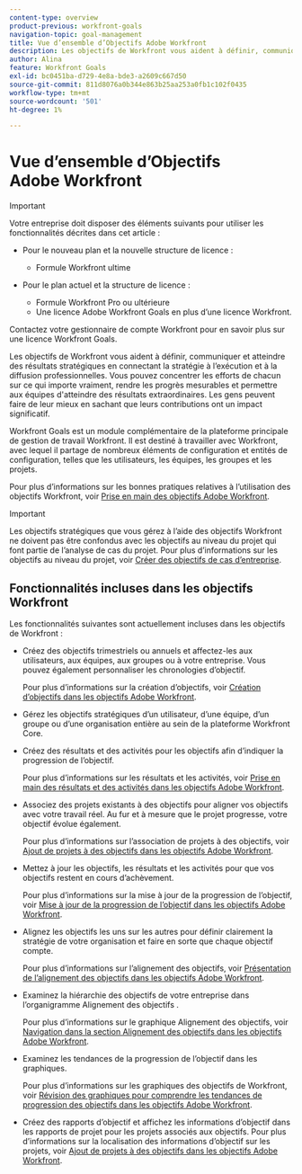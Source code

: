 ```yaml
---
content-type: overview
product-previous: workfront-goals
navigation-topic: goal-management
title: Vue d’ensemble d’Objectifs Adobe Workfront
description: Les objectifs de Workfront vous aident à définir, communiquer et atteindre des résultats stratégiques en connectant la stratégie à l’exécution et à la diffusion professionnelles.
author: Alina
feature: Workfront Goals
exl-id: bc0451ba-d729-4e8a-bde3-a2609c667d50
source-git-commit: 811d8076a0b344e863b25aa253a0fb1c102f0435
workflow-type: tm+mt
source-wordcount: '501'
ht-degree: 1%

---
```


# Vue d’ensemble d’Objectifs Adobe Workfront

>[!IMPORTANT]
>
>Votre entreprise doit disposer des éléments suivants pour utiliser les fonctionnalités décrites dans cet article :
>
>* Pour le nouveau plan et la nouvelle structure de licence :
>
>   * Formule Workfront ultime
>    
>* Pour le plan actuel et la structure de licence :
>
>   * Formule Workfront Pro ou ultérieure
>   * Une licence Adobe Workfront Goals en plus d’une licence Workfront.
>
>Contactez votre gestionnaire de compte Workfront pour en savoir plus sur une licence Workfront Goals.


Les objectifs de Workfront vous aident à définir, communiquer et atteindre des résultats stratégiques en connectant la stratégie à l’exécution et à la diffusion professionnelles. Vous pouvez concentrer les efforts de chacun sur ce qui importe vraiment, rendre les progrès mesurables et permettre aux équipes d&#39;atteindre des résultats extraordinaires. Les gens peuvent faire de leur mieux en sachant que leurs contributions ont un impact significatif.

Workfront Goals est un module complémentaire de la plateforme principale de gestion de travail Workfront. Il est destiné à travailler avec Workfront, avec lequel il partage de nombreux éléments de configuration et entités de configuration, telles que les utilisateurs, les équipes, les groupes et les projets.

Pour plus d’informations sur les bonnes pratiques relatives à l’utilisation des objectifs Workfront, voir [Prise en main des objectifs Adobe Workfront](../../workfront-goals/goal-management/getting-started-with-wf-goals.md).

>[!IMPORTANT]
>
>Les objectifs stratégiques que vous gérez à l’aide des objectifs Workfront ne doivent pas être confondus avec les objectifs au niveau du projet qui font partie de l’analyse de cas du projet. Pour plus d’informations sur les objectifs au niveau du projet, voir [Créer des objectifs de cas d’entreprise](../../manage-work/projects/define-a-business-case/create-business-case-goals.md).

## Fonctionnalités incluses dans les objectifs Workfront

Les fonctionnalités suivantes sont actuellement incluses dans les objectifs de Workfront :

* Créez des objectifs trimestriels ou annuels et affectez-les aux utilisateurs, aux équipes, aux groupes ou à votre entreprise. Vous pouvez également personnaliser les chronologies d’objectif.

  Pour plus d’informations sur la création d’objectifs, voir [Création d’objectifs dans les objectifs Adobe Workfront](../../workfront-goals/goal-management/create-goals.md).

* Gérez les objectifs stratégiques d’un utilisateur, d’une équipe, d’un groupe ou d’une organisation entière au sein de la plateforme Workfront Core.
* Créez des résultats et des activités pour les objectifs afin d’indiquer la progression de l’objectif.

  Pour plus d’informations sur les résultats et les activités, voir [Prise en main des résultats et des activités dans les objectifs Adobe Workfront](../../workfront-goals/results-and-activities/get-started-with-results-and-activities.md).

* Associez des projets existants à des objectifs pour aligner vos objectifs avec votre travail réel. Au fur et à mesure que le projet progresse, votre objectif évolue également.

  Pour plus d’informations sur l’association de projets à des objectifs, voir [Ajout de projets à des objectifs dans les objectifs Adobe Workfront](../../workfront-goals/results-and-activities/connect-projects-to-goals-overview.md).

* Mettez à jour les objectifs, les résultats et les activités pour que vos objectifs restent en cours d’achèvement.

  Pour plus d’informations sur la mise à jour de la progression de l’objectif, voir [Mise à jour de la progression de l’objectif dans les objectifs Adobe Workfront](../../workfront-goals/goal-review-and-workfront-goals-sections/check-in-goals.md).

* Alignez les objectifs les uns sur les autres pour définir clairement la stratégie de votre organisation et faire en sorte que chaque objectif compte.

  Pour plus d’informations sur l’alignement des objectifs, voir [Présentation de l’alignement des objectifs dans les objectifs Adobe Workfront](../../workfront-goals/goal-alignment/goal-alignment-overview.md).

* Examinez la hiérarchie des objectifs de votre entreprise dans l’organigramme Alignement des objectifs .

  Pour plus d’informations sur le graphique Alignement des objectifs, voir [Navigation dans la section Alignement des objectifs dans les objectifs Adobe Workfront](../../workfront-goals/goal-alignment/navigate-goal-alignment-chart.md).

* Examinez les tendances de la progression de l’objectif dans les graphiques.

  Pour plus d’informations sur les graphiques des objectifs de Workfront, voir [Révision des graphiques pour comprendre les tendances de progression des objectifs dans les objectifs Adobe Workfront](../../workfront-goals/goal-review-and-workfront-goals-sections/review-goal-graphs.md).

* Créez des rapports d’objectif et affichez les informations d’objectif dans les rapports de projet pour les projets associés aux objectifs. Pour plus d’informations sur la localisation des informations d’objectif sur les projets, voir [Ajout de projets à des objectifs dans les objectifs Adobe Workfront](../../workfront-goals/results-and-activities/connect-projects-to-goals-overview.md).


